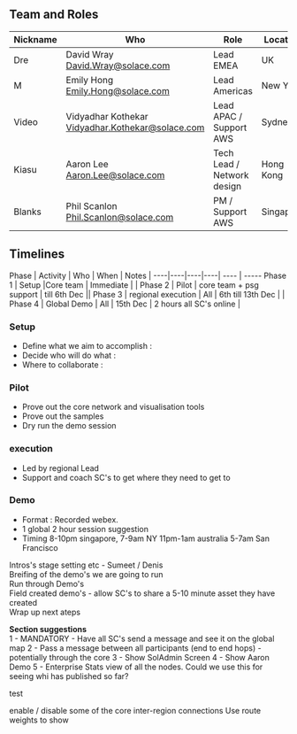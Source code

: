 
## Team and Roles

Nickname | Who | Role | Location |
----|----|----|----|
Dre | David Wray <David.Wray@solace.com> | Lead EMEA| UK|||
M | Emily Hong <Emily.Hong@solace.com> | Lead Americas| New York|
Video | Vidyadhar Kothekar <Vidyadhar.Kothekar@solace.com> | Lead APAC / Support AWS | Sydney|
Kiasu | Aaron Lee <Aaron.Lee@solace.com> | Tech Lead / Network design | Hong Kong
Blanks | Phil Scanlon <Phil.Scanlon@solace.com> | PM / Support AWS | Singapore


## Timelines 
Phase | Activity | Who | When | Notes |
----|----|----|----| ---- | -----
Phase 1 | Setup |Core team | Immediate | |
Phase 2 | Pilot |  core team + psg support | till 6th Dec ||
Phase 3 | regional execution | All | 6th till 13th Dec | |
Phase 4 | Global Demo |  All |  15th Dec | 2 hours all SC's online |

### Setup
* Define what we aim to accomplish : 
* Decide who will do what : 
* Where to collaborate : 

### Pilot
* Prove out the core network and visualisation tools
* Prove out the samples
* Dry run the demo session

### execution
* Led by regional Lead
* Support and coach SC's to get where they need to get to

### Demo

* Format : Recorded webex.
* 1 global 2 hour session suggestion
* Timing 8-10pm singapore, 7-9am NY 11pm-1am australia 5-7am San Francisco

Intros's stage setting etc - Sumeet / Denis  
Breifing of the demo's we are going to run  
Run through Demo's  
Field created demo's - allow SC's to share a 5-10 minute asset they have created  
Wrap up next ateps  

__Section suggestions__  
1 - MANDATORY - Have all SC's send a message and see it on the global map
2 - Pass a message between all participants (end to end hops)  - potentially through the core
3 - Show SolAdmin Screen
4 - Show Aaron Demo
5 - Enterprise Stats view of all the nodes.  Could we use this for seeing whi has published so far?

test

enable / disable some of the core inter-region connections
Use route weights to show 

